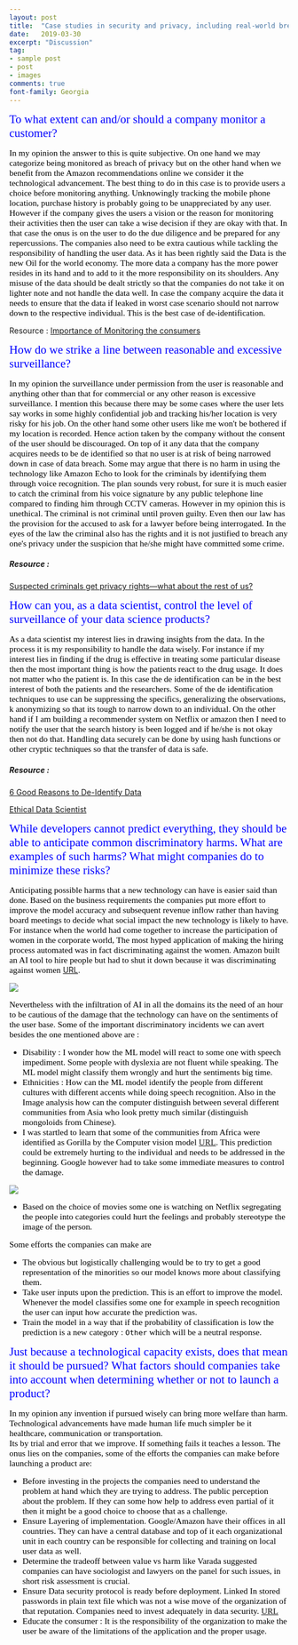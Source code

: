 ```yaml
---
layout: post
title:  "Case studies in security and privacy, including real-world breaches"
date:   2019-03-30
excerpt: "Discussion"
tag:
- sample post
- post
- images
comments: true
font-family: Georgia
---
```



<span style="color:blue; font-family: Georgia;font-size:1.5em;">To what extent can and/or should a company monitor a customer?</span>

<span style="color:black; font-family: 'Georgia'; font-size: 1.1em;">In my opinion the answer to this is quite subjective. On one hand we may categorize being monitored as breach of privacy but on the other hand when we benefit from the Amazon recommendations online we consider it the technological advancement. The best thing to do in this case is to provide users a choice before monitoring anything. Unknowingly tracking the mobile phone location,  purchase history is probably going to be unappreciated by any user. However if the company gives the users a vision or the reason for monitoring their activities then the user can take a wise decision if they are okay with that. In that case the onus is on the user to do the due diligence and be prepared for any repercussions. The companies also need to be extra cautious while tackling the responsibility of handling the user data. As it has been rightly said the Data is the new Oil for the world economy. The more data a company has the more power resides in its hand and to add to it the more responsibility on its shoulders. Any misuse of the data should be dealt strictly so that the companies do not take it on lighter note and not handle the data well. In case the company acquire the data it needs to ensure that the data if leaked in worst case scenario should not narrow down to the respective individual. This is the best case of de-identification.</span>

Resource :
[Importance of Monitoring the consumers](https://www.business.com/articles/people-are-talking-are-you-listening-the-importance-of-social-media-monitoring/)


<span style="color:blue; font-family: Georgia;font-size:1.5em;">How do we strike a line between reasonable and excessive surveillance? </span>


<span style="color:black; font-family: 'Georgia'; font-size: 1.1em;">In my opinion the surveillance under permission from the user is reasonable and anything other than that for commercial or any other reason is excessive surveillance. I mention this because there may be some cases where the user lets say works in some highly confidential job and tracking his/her location is very risky for his job. On the other hand some other users like me won't be bothered if my location is recorded. Hence action taken by the company without the consent of the user should be discouraged. On top of it any data that the company acquires needs to be de identified so that no user is at risk of being narrowed down in case of data breach. Some may argue that there is no harm in using the technology like Amazon Echo to look for the criminals by identifying them through voice recognition. The plan sounds very robust, for sure it is much easier to catch the criminal from his voice signature by any public telephone line compared to finding him through CCTV cameras. However in my opinion this is unethical. The criminal is not criminal until proven guilty. Even then our law has the provision for the accused to ask for a lawyer before being interrogated. In the eyes of the law the criminal also has the rights and it is not justified to breach any one's privacy under the suspicion that he/she might have committed some crime.</span>

##### Resource :
[Suspected criminals get privacy rights—what about the rest of us?](https://www.brookings.edu/blog/techtank/2018/07/05/suspected-criminals-get-privacy-rights-what-about-the-rest-of-us/)



<span style="color:blue; font-family: Georgia;font-size:1.5em;">How can you, as a data scientist, control the level of surveillance of your data science products? </span>


<span style="color:black; font-family: 'Georgia'; font-size: 1.1em;">As a data scientist my interest lies in drawing insights from the data. In the process it is my responsibility to handle the data wisely. For instance if my interest lies in finding if the drug is effective in treating some particular disease then the most important thing is how the patients react to the drug usage. It does not matter who the patient is. In this case the de identification can be in the best interest of both the patients and the researchers. Some of the de identification techniques to use can be suppressing the specifics, generalizing the observations, k anonymizing so that its tough to narrow down to an individual. On the other hand if I am building a recommender system on Netflix or amazon then I need to notify the user that the search history is been logged and if he/she is not okay then not do that. Handling data securely can be done by using hash functions or other cryptic techniques so that the transfer of data is safe.</span>

##### Resource :
[6 Good Reasons to De-Identify Data](https://privacyguidance.com/blog/6-good-reasons-to-de-identify-data/)

[Ethical Data Scientist](https://towardsdatascience.com/5-principles-for-big-data-ethics-b5df1d105cd3)


<span style="color:blue; font-family: Georgia;font-size:1.5em;">While developers cannot predict everything, they should be able to anticipate common discriminatory harms. What are examples of such harms? What might companies do to minimize these risks? </span>


<span style="color:black; font-family: 'Georgia'; font-size: 1.1em;">Anticipating possible harms that a new technology can have is easier said than done. Based on the business requirements the companies put more effort to improve the model accuracy and subsequent revenue inflow rather than having board meetings to decide what social impact the new technology is likely to have. For instance when the world had come together to increase the participation of women in the corporate world, The most hyped application of making the hiring process automated was in fact discriminating against the women. Amazon built an AI tool to hire people but had to shut it down because it was discriminating against women</span> [URL](https://www.businessinsider.com/amazon-built-ai-to-hire-people-discriminated-against-women-2018-10).

![](../imgs/Amazon_Shut.PNG)


<span style="color:black; font-family: 'Georgia'; font-size: 1.1em;">Nevertheless with the infiltration of AI in all the domains its the need of an hour to be cautious of the damage that the technology can have on the sentiments of the user base. Some of the important discriminatory incidents we can avert besides the one mentioned above are :</span>

- <span style="color:black; font-family: 'Georgia'; font-size: 1.1em;">Disability : I wonder how the ML model will react to some one with speech impediment. Some people with dyslexia are not fluent while speaking. The ML model might classify them wrongly and hurt the sentiments big time.</span>
- <span style="color:black; font-family: 'Georgia'; font-size: 1.1em;">Ethnicities : How can the ML model identify the people from different cultures with different accents while doing speech recognition. Also in the Image analysis how can the computer distinguish between several different communities from Asia who look pretty much similar (distinguish mongoloids from Chinese).</span>
- <span style="color:black; font-family: 'Georgia'; font-size: 1.1em;">I was startled to learn that some of the communities from Africa were identified as Gorilla by the Computer vision model [URL](https://www.theguardian.com/technology/2018/jan/12/google-racism-ban-gorilla-black-people). This prediction could be extremely hurting to the individual and needs to be addressed in the beginning. Google however had to take some immediate measures to control the damage.</span>

![](../imgs/AI_gorilla_black.PNG)

- <span style="color:black; font-family: 'Georgia'; font-size: 1.1em;">Based on the choice of movies some one is watching on Netflix segregating the people into categories could hurt the feelings and probably stereotype the image of the person.</span>

<span style="color:black; font-family: 'Georgia'; font-size: 1.1em;">Some efforts the companies can make are</span>
- <span style="color:black; font-family: 'Georgia'; font-size: 1.1em;">The obvious but logistically challenging would be to try to get a good representation of the minorities so our model knows more about classifying them.</span>
- <span style="color:black; font-family: 'Georgia'; font-size: 1.1em;">Take user inputs upon the prediction. This is an effort to improve the model. Whenever the model classifies some one for example in speech recognition the user can input how accurate the prediction was.</span>
- <span style="color:black; font-family: 'Georgia'; font-size: 1.1em;">Train the model in a way that if the probability of classification is low the prediction is a new category :  `Other` which will be a neutral response.</span>



<span style="color:blue; font-family: Georgia;font-size:1.5em;">Just because a technological capacity exists, does that mean it should be pursued? What factors should companies take into account when determining whether or not to launch a product? </span>



<span style="color:black; font-family: 'Georgia'; font-size: 1.1em;">In my opinion any invention if pursued wisely can bring more welfare than harm. Technological advancements have made human life much simpler be it healthcare, communication or transportation.   
Its by trial and error that we improve. If something fails it teaches a lesson. The onus lies on the companies, some of the efforts the companies can make before launching a product are:
- <span style="color:black; font-family: 'Georgia'; font-size: 1.1em;">Before investing in the projects the companies need to understand the problem at hand which they are trying to address. The public perception about the problem. If they can some how help to address even partial of it then it might be a good choice to choose that as a challenge.</span>
- <span style="color:black; font-family: 'Georgia'; font-size: 1.1em;">Ensure Layering of implementation. Google/Amazon have their offices in all countries. They can have a central database and top of it each organizational unit in each country can be responsible for collecting and training on local user data as well.</span>
- <span style="color:black; font-family: 'Georgia'; font-size: 1.1em;">Determine the tradeoff between value vs harm like Varada suggested companies can have sociologist and lawyers on the panel for such issues, in short risk assessment is crucial.</span>
- <span style="color:black; font-family: 'Georgia'; font-size: 1.1em;">Ensure Data security protocol is ready before deployment. Linked In stored passwords in plain text file which was not a wise move of the organization of that reputation. Companies need to invest adequately in data security. [URL](https://www.computerworld.com/article/2504078/hackers-crack-more-than-60--of-breached-linkedin-passwords.html)</span>
- <span style="color:black; font-family: 'Georgia'; font-size: 1.1em;">Educate the consumer : It is the responsibility of the organization to make the user be aware of the limitations of the application and the proper usage.</span>
